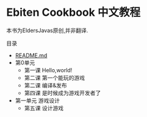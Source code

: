 # Ebiten Cookbook 中文教程

本书为EldersJavas原创,并非翻译.

目录

* [README.md](../README.md)
* 第0单元
    * 第一课 Hello,world!
    * 第二课 第一个能玩的游戏
    * 第二课 编译&发布
    * 第四课 是时候成为游戏开发者了
* 第一单元 游戏设计
    * 第五课 设计游戏 